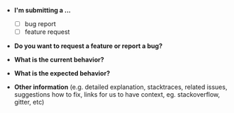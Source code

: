 - **I'm submitting a ...**

  - [ ] bug report
  - [ ] feature request

- **Do you want to request a feature or report a bug?**

- **What is the current behavior?**

- **What is the expected behavior?**

- **Other information** (e.g. detailed explanation, stacktraces, related issues, suggestions how to fix, links for us to have context, eg. stackoverflow, gitter, etc)
